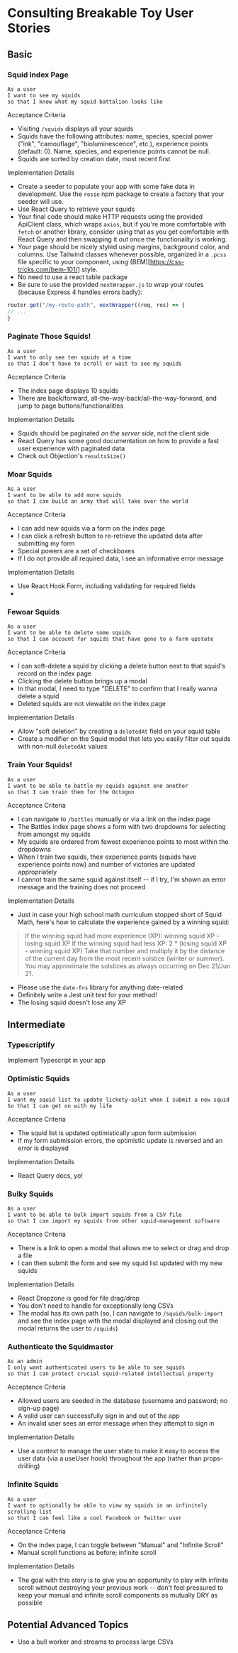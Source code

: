 # Consulting Breakable Toy User Stories

## Basic

### Squid Index Page

```no-format
As a user
I want to see my squids
so that I know what my squid battalion looks like
```

Acceptance Criteria

- Visiting `/squids` displays all your squids
- Squids have the following attributes: name, species, special power ("ink", "camouflage", "bioluminescence", etc.), experience points (default: 0). Name, species, and experience points cannot be null.
- Squids are sorted by creation date, most recent first

Implementation Details

- Create a seeder to populate your app with some fake data in development. Use the `rosie` npm package to create a factory that your seeder will use.
- Use React Query to retrieve your squids
- Your final code should make HTTP requests using the provided ApiClient class, which wraps `axios`, but if you're more comfortable with `fetch` or another library, consider using that as you get comfortable with React Query and then swapping it out once the functionality is working.
- Your page should be nicely styled using margins, background color, and columns. Use Tailwind classes whenever possible, organized in a `.pcss` file specific to your component, using (BEM)[https://css-tricks.com/bem-101/] style.
- No need to use a react table package
- Be sure to use the provided `nextWrapper.js` to wrap your routes (because Express 4 handles errors badly):

```js
router.get("/my-route-path", nextWrapper((req, res) => { 
// ...
}
```

### Paginate Those Squids!

```no-format
As a user
I want to only see ten squids at a time
so that I don't have to scroll or wait to see my squids
```

Acceptance Criteria

- The index page displays 10 squids
- There are back/forward, all-the-way-back/all-the-way-forward, and jump to page buttons/functionalities

Implementation Details

- Squids should be paginated _on the server side_, not the client side
- React Query has some good documentation on how to provide a fast user experience with paginated data
- Check out Objection's `resultsSize()`

### Moar Squids

```no-format
As a user
I want to be able to add more squids
so that I can build an army that will take over the world
```

Acceptance Criteria

- I can add new squids via a form on the index page
- I can click a refresh button to re-retrieve the updated data after submitting my form
- Special powers are a set of checkboxes
- If I do not provide all required data, I see an informative error message

Implementation Details

- Use React Hook Form, including validating for required fields
- 

### Fewoar Squids

```no-format
As a user
I want to be able to delete some squids
so that I can account for squids that have gone to a farm upstate
```

Acceptance Criteria

- I can soft-delete a squid by clicking a delete button next to that squid's record on the index page
- Clicking the delete button brings up a modal
- In that modal, I need to type "DELETE" to confirm that I really wanna delete a squid
- Deleted squids are not viewable on the index page

Implementation Details

- Allow "soft deletion" by creating a `deletedAt` field on your squid table
- Create a modifier on the Squid model that lets you easily filter out squids with non-null `deletedAt` values

### Train Your Squids!

```no-format
As a user
I want to be able to battle my squids against one another
so that I can train them for the Octogon
```

Acceptance Criteria

- I can navigate to `/battles` manually or via a link on the index page
- The Battles index page shows a form with two dropdowns for selecting from amongst my squids
- My squids are ordered from fewest experience points to most within the dropdowns 
- When I train two squids, their experience points (squids have experience points now) and number of victories are updated appropriately 
- I cannot train the same squid against itself -- if I try, I'm shown an error message and the training does not proceed

Implementation Details

- Just in case your high school math curriculum stopped short of Squid Math, here's how to calculate the experience gained by a winning squid:

> If the winning squid had more experience (XP): winning squid XP - losing squid XP
> If the winning squid had less XP: 2 * (losing squid XP - winning squid XP)
> Take that number and multiply it by the distance of the current day from the most recent solstice (winter or summer). You may approximate the solstices as always occurring on Dec 21/Jun 21.

- Please use the `date-fns` library for anything date-related
- Definitely write a Jest unit test for your method!
- The losing squid doesn't lose any XP

## Intermediate

### Typescriptify

Implement Typescript in your app

### Optimistic Squids

```no-format
As a user
I want my squid list to update lickety-split when I submit a new squid
So that I can get on with my life
```

Acceptance Criteria

- The squid list is updated optimistically upon form submission
- If my form submission errors, the optimistic update is reversed and an error is displayed

Implementation Details

- React Query docs, yo!

### Bulky Squids

```no-format
As a user
I want to be able to bulk import squids from a CSV file
so that I can import my squids from other squid-management software
```

Acceptance Criteria

- There is a link to open a modal that allows me to select or drag and drop a file
- I can then submit the form and see my squid list updated with my new squids

Implementation Details

- React Dropzone is good for file drag/drop
- You don't need to handle for exceptionally long CSVs
- The modal has its own path (so, I can navigate to `/squids/bulk-import` and see the index page with the modal displayed and closing out the modal returns the user to `/squids`)

### Authenticate the Squidmaster

```no-format
As an admin
I only want authenticated users to be able to see squids
so that I can protect crucial squid-related intellectual property
```

Acceptance Criteria

- Allowed users are seeded in the database (username and password; no sign-up page)
- A valid user can successfully sign in and out of the app
- An invalid user sees an error message when they attempt to sign in

Implementation Details

- Use a context to manage the user state to make it easy to access the user data (via a useUser hook) throughout the app (rather than props-drilling)

### Infinite Squids

```no-format
As a user
I want to optionally be able to view my squids in an infinitely scrolling list
so that I can feel like a cool Facebook or Twitter user
```

Acceptance Criteria

- On the index page, I can toggle between "Manual" and "Infinite Scroll"
- Manual scroll functions as before; infinite scroll

Implementation Details

- The goal with this story is to give you an opportunity to play with infinite scroll without destroying your previous work -- don't feel pressured to keep your manual and infinite scroll components as mutually DRY as possible

## Potential Advanced Topics

- Use a bull worker and streams to process large CSVs
